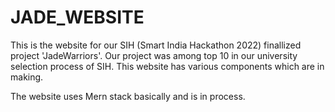 # JADE_WEBSITE
This is the website for our SIH (Smart India Hackathon 2022) finallized project 'JadeWarriors'. Our project was among top 10 in our university selection process of SIH.
This website has various components which are in making.

The website uses Mern stack basically and is in process.

